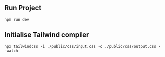 ## Run Project
```npm run dev```

## Initialise Tailwind compiler
```npx tailwindcss -i ./public/css/input.css -o ./public/css/output.css --watch```

